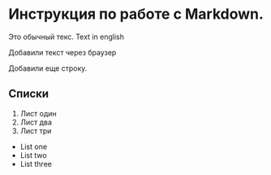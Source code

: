 # Инструкция по работе с Markdown.

Это обычный текс. Text in english

Добавили текст через браузер

Добавили еще строку.

## Списки
1. Лист один
2. Лист два
3. Лист три

* List one
* List two
* List three

